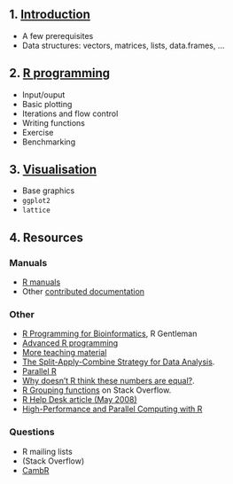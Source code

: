 ## 1. [Introduction](intro.md)
- A few prerequisites
- Data structures: vectors, matrices, lists, data.frames, ...

## 2. [R programming](rprog.md)
- Input/ouput
- Basic plotting
- Iterations and flow control
- Writing functions
- Exercise
- Benchmarking

## 3. [Visualisation](viz.md)
- Base graphics
- `ggplot2`
- `lattice`

## 4. Resources

### Manuals
- [R manuals](http://cran.r-project.org/manuals.html)
- Other [contributed documentation](http://cran.r-project.org/other-docs.html)

### Other
- [R Programming for Bioinformatics](http://www.bioconductor.org/help/publications/books/r-programming-for-bioinformatics/), R Gentleman
- [Advanced R programming](http://adv-r.had.co.nz/)
- [More teaching material](https://github.com/lgatto/TeachingMaterial)
- [The Split-Apply-Combine Strategy for Data Analysis](http://www.jstatsoft.org/v40/i01).
- [Parallel R](http://shop.oreilly.com/product/0636920021421.do)
- [Why doesn’t R think these numbers are equal?](http://cran.r-project.org/doc/FAQ/R-FAQ.html#Why-doesn_0027t-R-think-these-numbers-are-equal_003f).
- [R Grouping functions](http://stackoverflow.com/questions/3505701/r-grouping-functions-sapply-vs-lapply-vs-apply-vs-tapply-vs-by-vs-aggrega)
on Stack Overflow.
- [R Help Desk article (May 2008)](http://cran.r-project.org/doc/Rnews/Rnews_2008-1.pdf)
- [High-Performance and Parallel Computing with R](http://cran.r-project.org/web/views/HighPerformanceComputing.html)

### Questions
- R mailing lists
- (Stack Overflow)
- [CambR](http://www.cambr.org.uk/)



